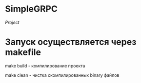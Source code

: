 # SimpleGRPС
*Project*
# Запуск осуществляется через makefile
make build - компилирование проекта

make clean - чистка скомпилированных binary файлов


